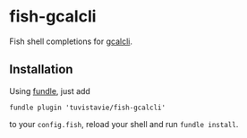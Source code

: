 # fish-gcalcli

Fish shell completions for [gcalcli](https://github.com/insanum/gcalcli).

## Installation

Using [fundle](https://github.com/tuvistavie/fundle), just add

```
fundle plugin 'tuvistavie/fish-gcalcli'
```

to your `config.fish`, reload your shell and run `fundle install`.
